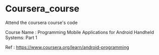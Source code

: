 # Coursera_course
Attend the coursera course's code

Course Name : Programming Mobile Applications for Android Handheld Systems: Part 1

Ref : https://www.coursera.org/learn/android-programming
